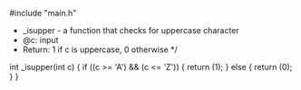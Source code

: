 #include "main.h"
* _isupper - a function that checks for uppercase character
* @c: input
* Return: 1 if c is uppercase, 0 otherwise
*/

int _isupper(int c)
{
if ((c >= 'A') && (c <= 'Z'))
{
return (1);
}
else
{
return (0);
}
}

